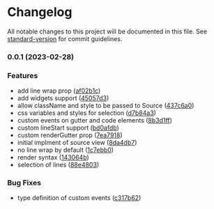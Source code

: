 # Changelog

All notable changes to this project will be documented in this file. See [standard-version](https://github.com/conventional-changelog/standard-version) for commit guidelines.

### 0.0.1 (2023-02-28)


### Features

* add line wrap prop ([af02b1c](https://github.com/otakustay/react-source-view/commit/af02b1c1d36626599747ce0348ca2b926a8d1382))
* add widgets support ([45057d3](https://github.com/otakustay/react-source-view/commit/45057d366032b48a7f93929bfb21ec892351dd8d))
* allow className and style to be passed to Source ([437c6a0](https://github.com/otakustay/react-source-view/commit/437c6a0098130d4de41d331c06da3a3dfb7760cc))
* css variables and styles for selection ([d7b84a3](https://github.com/otakustay/react-source-view/commit/d7b84a33cfd0feacd8ff95071766ae3e275af85b))
* custom events on gutter and code elements ([8b3d1ff](https://github.com/otakustay/react-source-view/commit/8b3d1ff0b87766930f8b7db81e8ea93950e71ea2))
* custom lineStart support ([bd0afdb](https://github.com/otakustay/react-source-view/commit/bd0afdb407c1136f07351130fa1730117a73c205))
* custom renderGutter prop ([7ea7918](https://github.com/otakustay/react-source-view/commit/7ea7918f1612eb30cc99a58f1007ec114b2109cf))
* initial implment of source view ([8da4db7](https://github.com/otakustay/react-source-view/commit/8da4db729f0cae1a851ab88eebcef5af8133891e))
* no line wrap by default ([1c7ebb0](https://github.com/otakustay/react-source-view/commit/1c7ebb09138da4bd5a8bed1051d7dc440d65dfc6))
* render syntax ([143064b](https://github.com/otakustay/react-source-view/commit/143064bfc7fab0bce4764fa4e2a081683b431ebd))
* selection of lines ([88e4803](https://github.com/otakustay/react-source-view/commit/88e4803d193c95561e013f888b909f349baaa4e5))


### Bug Fixes

* type definition of custom events ([c317b62](https://github.com/otakustay/react-source-view/commit/c317b626de96c37ecd8f6edae0e48f5f760cd45d))
